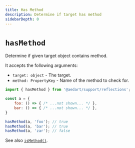 ```yaml
---
title: Has Method
description: Determine if target has method
sidebarDepth: 0
---
```


# `hasMethod` <Badge type="tip" text="Available since v0.9" vertical="middle" />

Determine if given target object contains method.

It accepts the following arguments:

- `target: object` - The target.
- `method: PropertyKey` - Name of the method to check for.

```js
import { hasMethod } from '@aedart/support/reflections';

const a = {
    foo: () => { /* ...not shown... */ },
    bar: () => { /* ...not shown... */ },
}

hasMethod(a, 'foo'); // true
hasMethod(a, 'bar'); // true
hasMethod(a, 'zar'); // false
```

See also [`isMethod()`](./isMethod.md).